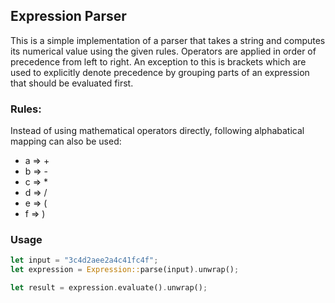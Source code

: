 ## Expression Parser

This is a simple implementation of a parser that takes a string and computes its numerical value using the given rules.
Operators are applied in order of precedence from left to right. An exception to this is brackets which are used to explicitly denote precedence by grouping parts of an expression that should be evaluated first.

### Rules:
Instead of using mathematical operators directly, following alphabatical mapping can also be used:
- a => + 
- b => - 
- c => *
- d => /
- e => (
- f => )

### Usage
```rust
let input = "3c4d2aee2a4c41fc4f";
let expression = Expression::parse(input).unwrap();

let result = expression.evaluate().unwrap();
```

